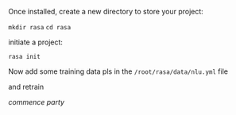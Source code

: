 Once installed, create a new directory to store your project:

`mkdir rasa`
`cd rasa`

initiate a project:

`rasa init`

Now add some training data pls in the `/root/rasa/data/nlu.yml` file

and retrain 

*commence party*